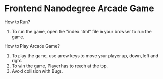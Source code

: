 Frontend Nanodegree Arcade Game
===============================

How to Run?

  1. To run the game, open the "index.html" file in your browser to run the game.

How to Play Arcade Game?

1. To play the game, use arrow keys to move your player up, down, left and right.
2. To win the game, Player has to reach at the top.
3. Avoid collision with Bugs.
